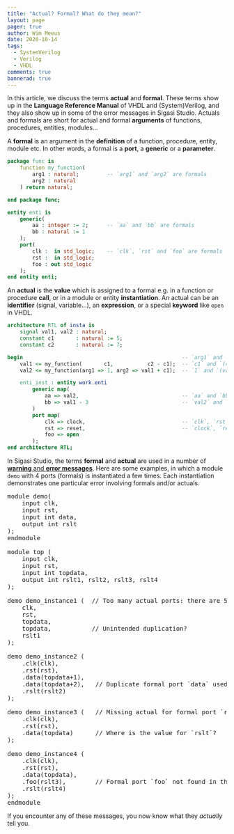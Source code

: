 ```yaml
---
title: "Actual? Formal? What do they mean?"
layout: page 
pager: true
author: Wim Meeus
date: 2020-10-14
tags: 
  - SystemVerilog
  - Verilog
  - VHDL
comments: true
bannerad: true
---
```


In this article, we discuss the terms **actual** and **formal**. These
terms show up in the **Language Reference Manual** of VHDL and
(System)Verilog, and they also show up in some of the error messages
in Sigasi Studio. Actuals and formals are short for actual and formal
**arguments** of functions, procedures, entities, modules...

A **formal** is an argument in the **definition** of a function,
procedure, entity, module etc. In other words, a formal is a **port**,
a **generic** or a **parameter**. 

```vhdl
package func is
    function my_function(
        arg1 : natural;         -- `arg1` and `arg2` are formals
        arg2 : natural
    ) return natural;

end package func;

entity enti is
    generic(
        aa : integer := 2;      -- `aa` and `bb` are formals
        bb : natural := 1
    );
    port(
        clk :  in std_logic;    -- `clk`, `rst` and `foo` are formals
        rst :  in std_logic;
        foo : out std_logic
    );
end entity enti;
```

An **actual** is the **value** which is assigned to a formal e.g. in a
function or procedure **call**, or in a module or entity
**instantiation**. An actual can be an **identifier** (signal,
variable...), an **expression**, or a special **keyword** like `open` in VHDL.

```vhdl
architecture RTL of insta is
    signal val1, val2 : natural;
    constant c1       : natural := 5;
    constant c2       : natural := 7;

begin                                                   -- `arg1` and `arg2` are formals
    val1 <= my_function(       c1,           c2 - c1);  -- `c1` and `(c2 - c1)` are actuals 
    val2 <= my_function(arg1 => 1, arg2 => val1 + c1);  -- `1` and `(val1 + c1)` are actuals

    enti_inst : entity work.enti
        generic map(
            aa => val2,                                 -- `aa` and `bb` are formals
            bb => val1 - 3                              -- `val2` and `(val1 - 3)` are actuals
        )
        port map(
            clk => clock,                               -- `clk`, `rst` and `foo` are formals
            rst => reset,                               -- `clock`, `reset` and `open` are actuals
            foo => open
        );
end architecture RTL;
```

In Sigasi Studio, the terms **formal** and **actual** are used in a
number of [**warning** and **error messages**](/manual/linting). Here are some examples,
in which a module `demo` with 4 ports (formals) is instantiated a few
times. Each instantiation demonstrates one particular error involving
formals and/or actuals.

<PRE>
module demo(
	input clk,
	input rst,
	input int data,
	output int rslt
);
endmodule

module top (
    input clk,
    input rst,
    input int topdata,
    output int rslt1, rslt2, rslt3, rslt4
);

demo demo_instance1 (  <span class="error">// Too many actual ports: there are 5 actuals for 4 formals</span>
    clk,
    rst,
    <span class="error">topdata</span>,
    <span class="error">topdata</span>,           <span class="error">// Unintended duplication?</span>
    rslt1
);

demo demo_instance2 (
    .clk(clk),
    .rst(rst),
    <span class="error">.data</span>(topdata+1),
    <span class="error">.data</span>(topdata+2),   <span class="error">// Duplicate formal port `data` used in the instantiation statement</span>
    .rslt(rslt2)
);

demo demo_instance3 (   <span class="error">// Missing actual for formal port `rslt`</span>
    .clk(clk),
    .rst(rst),
    .data(topdata)      <span class="error">// Where is the value for `rslt`?</span>
);

demo demo_instance4 (
    .clk(clk),
    .rst(rst),
    .data(topdata),
    <span class="error">.foo</span>(rslt3),        <span class="error">// Formal port `foo` not found in the instantiated unit</span>
    .rslt(rslt4)
);
endmodule
</PRE>

If you encounter any of these messages, you now know what they *actually* tell you.